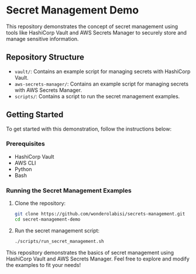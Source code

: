 # Secret Management Demo

This repository demonstrates the concept of secret management using tools like HashiCorp Vault and AWS Secrets Manager to securely store and manage sensitive information.

## Repository Structure

- `vault/`: Contains an example script for managing secrets with HashiCorp Vault.
- `aws-secrets-manager/`: Contains an example script for managing secrets with AWS Secrets Manager.
- `scripts/`: Contains a script to run the secret management examples.

## Getting Started

To get started with this demonstration, follow the instructions below:

### Prerequisites

- HashiCorp Vault
- AWS CLI
- Python
- Bash

### Running the Secret Management Examples

1. Clone the repository:
    ```sh
    git clone https://github.com/wonderolabisi/secrets-management.git
    cd secret-management-demo
    ```

2. Run the secret management script:
    ```sh
    ./scripts/run_secret_management.sh
    ```

This repository demonstrates the basics of secret management using HashiCorp Vault and AWS Secrets Manager. Feel free to explore and modify the examples to fit your needs!
